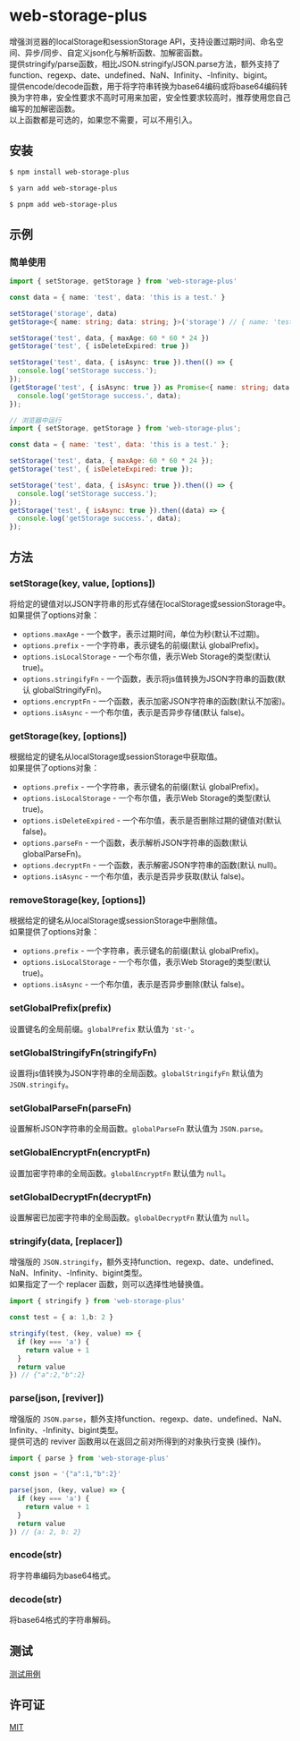 # web-storage-plus
增强浏览器的localStorage和sessionStorage API，支持设置过期时间、命名空间、异步/同步、自定义json化与解析函数、加解密函数。  
提供stringify/parse函数，相比JSON.stringify/JSON.parse方法，额外支持了function、regexp、date、undefined、NaN、Infinity、-Infinity、bigint。  
提供encode/decode函数，用于将字符串转换为base64编码或将base64编码转换为字符串，安全性要求不高时可用来加密，安全性要求较高时，推荐使用您自己编写的加解密函数。  
以上函数都是可选的，如果您不需要，可以不用引入。
## 安装
```bash
$ npm install web-storage-plus

$ yarn add web-storage-plus

$ pnpm add web-storage-plus
```
## 示例
### 简单使用
```typescript
import { setStorage, getStorage } from 'web-storage-plus'

const data = { name: 'test', data: 'this is a test.' }

setStorage('storage', data)
getStorage<{ name: string; data: string; }>('storage') // { name: 'test', data: 'this is a test.' }

setStorage('test', data, { maxAge: 60 * 60 * 24 })
getStorage('test', { isDeleteExpired: true })

setStorage('test', data, { isAsync: true }).then(() => {
  console.log('setStorage success.');
});
(getStorage('test', { isAsync: true }) as Promise<{ name: string; data: string; } | null>).then((data) => {
  console.log('getStorage success.', data);
});
```
``` javascript
// 浏览器中运行
import { setStorage, getStorage } from 'web-storage-plus';

const data = { name: 'test', data: 'this is a test.' };

setStorage('test', data, { maxAge: 60 * 60 * 24 });
getStorage('test', { isDeleteExpired: true });

setStorage('test', data, { isAsync: true }).then(() => {
  console.log('setStorage success.');
});
getStorage('test', { isAsync: true }).then((data) => {
  console.log('getStorage success.', data);
});
```
## 方法
### setStorage(key, value, [options])
将给定的键值对以JSON字符串的形式存储在localStorage或sessionStorage中。  
如果提供了options对象：
- `options.maxAge` - 一个数字，表示过期时间，单位为秒(默认不过期)。
- `options.prefix` - 一个字符串，表示键名的前缀(默认 globalPrefix)。
- `options.isLocalStorage` - 一个布尔值，表示Web Storage的类型(默认 true)。
- `options.stringifyFn` - 一个函数，表示将js值转换为JSON字符串的函数(默认 globalStringifyFn)。
- `options.encryptFn` - 一个函数，表示加密JSON字符串的函数(默认不加密)。
- `options.isAsync` - 一个布尔值，表示是否异步存储(默认 false)。
### getStorage(key, [options])
根据给定的键名从localStorage或sessionStorage中获取值。  
如果提供了options对象：
- `options.prefix` - 一个字符串，表示键名的前缀(默认 globalPrefix)。
- `options.isLocalStorage` - 一个布尔值，表示Web Storage的类型(默认 true)。
- `options.isDeleteExpired` - 一个布尔值，表示是否删除过期的键值对(默认 false)。
- `options.parseFn` - 一个函数，表示解析JSON字符串的函数(默认 globalParseFn)。
- `options.decryptFn` - 一个函数，表示解密JSON字符串的函数(默认 null)。
- `options.isAsync` - 一个布尔值，表示是否异步获取(默认 false)。
### removeStorage(key, [options])
根据给定的键名从localStorage或sessionStorage中删除值。  
如果提供了options对象：
- `options.prefix` - 一个字符串，表示键名的前缀(默认 globalPrefix)。
- `options.isLocalStorage` - 一个布尔值，表示Web Storage的类型(默认 true)。
- `options.isAsync` - 一个布尔值，表示是否异步删除(默认 false)。
### setGlobalPrefix(prefix)
设置键名的全局前缀。`globalPrefix` 默认值为 `'st-'`。
### setGlobalStringifyFn(stringifyFn)
设置将js值转换为JSON字符串的全局函数。`globalStringifyFn` 默认值为 `JSON.stringify`。
### setGlobalParseFn(parseFn)
设置解析JSON字符串的全局函数。`globalParseFn` 默认值为 `JSON.parse`。
### setGlobalEncryptFn(encryptFn)
设置加密字符串的全局函数。`globalEncryptFn` 默认值为 `null`。
### setGlobalDecryptFn(decryptFn)
设置解密已加密字符串的全局函数。`globalDecryptFn` 默认值为 `null`。
### stringify(data, [replacer])
增强版的 `JSON.stringify`，额外支持function、regexp、date、undefined、NaN、Infinity、-Infinity、bigint类型。  
如果指定了一个 replacer 函数，则可以选择性地替换值。
```typescript
import { stringify } from 'web-storage-plus'

const test = { a: 1,b: 2 }

stringify(test, (key, value) => {
  if (key === 'a') {
    return value + 1
  }
  return value
}) // {"a":2,"b":2}
```
### parse(json, [reviver])
增强版的 `JSON.parse`，额外支持function、regexp、date、undefined、NaN、Infinity、-Infinity、bigint类型。  
提供可选的 reviver 函数用以在返回之前对所得到的对象执行变换 (操作)。
```typescript
import { parse } from 'web-storage-plus'

const json = '{"a":1,"b":2}'

parse(json, (key, value) => {
  if (key === 'a') {
    return value + 1
  }
  return value
}) // {a: 2, b: 2}
```
### encode(str)
将字符串编码为base64格式。
### decode(str)
将base64格式的字符串解码。
## 测试
[测试用例](https://github.com/wansongtao/web-storage-plus/blob/main/test/storage.test.ts)
## 许可证
[MIT](https://github.com/wansongtao/web-storage-plus/blob/main/LICENSE)